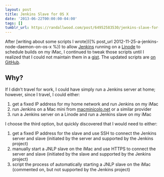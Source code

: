 ```yaml
---
layout: post
title: Jenkins Slave for OS X
date: '2013-06-22T00:00:00-04:00'
tags: []
tumblr_url: https://randallwood.com/post/64952583530/jenkins-slave-for-os-x
---
```

After [writing about some scripts I wrote]({% post_url 2012-11-25-a-jenkins-node-daemon-on-os-x %}) to allow [Jenkins](http://jenkins-ci.org/) running on a [Linode](http://www.linode.com/?r=b70e8c306162d25af8a47771c9226cdedf99e94a) to schedule builds on my iMac, I continued to tweak those scripts until I realized that I could not maintain them in a [gist](https://help.github.com/articles/creating-gists). The updated scripts are [on GitHub](https://github.com/rhwood/jenkins-slave-osx).

## Why?

If I didn&rsquo;t travel for work, I could have simply run a Jenkins server at home; however, since I travel, I could either:

1. get a fixed IP address for my home network and run Jenkins on my iMac
2. run Jenkins on a Mac mini from [macminicolo.net](http://www.macminicolo.net) or a similar provider
3. run a Jenkins server on a Linode and run a Jenkins slave on my iMac

I choose the third option, but quickly discovered that I would need to either:

1. get a fixed IP address for the slave and use SSH to connect the Jenkins server and slave (initiated by the server and supported by the Jenkins project)
2. manually start a JNLP slave on the iMac and use HTTPS to connect the server and slave (initiated by the slave and supported by the Jenkins project)
3. script the process of automatically starting a JNLP slave on the iMac (commented on, but not supported by the Jenkins project)

